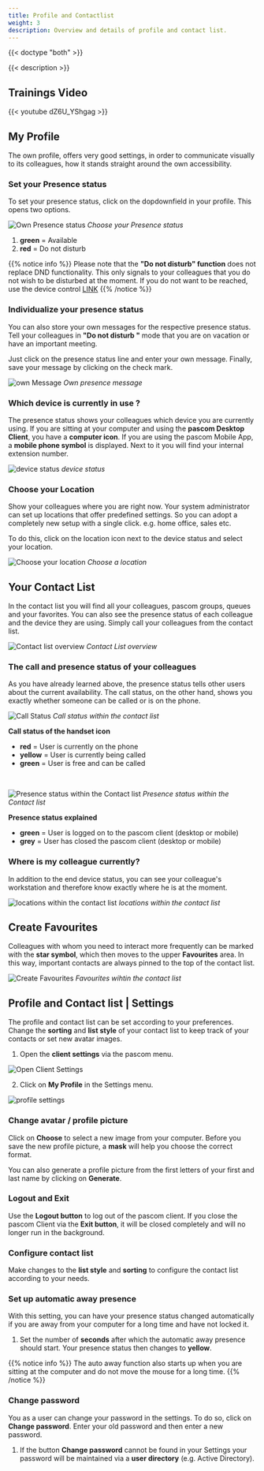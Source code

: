 ```yaml
---
title: Profile and Contactlist
weight: 3
description: Overview and details of profile and contact list. 
---
```


{{< doctype "both" >}}
 
{{< description >}}

## Trainings Video

{{< youtube dZ6U_YShgag >}} 


## My Profile

The own profile, offers very good settings, in order to communicate visually to its colleagues, how it stands straight around the own accessibility.

### Set your Presence status

To set your presence status, click on the dopdownfield in your profile. This opens two options.

![Own Presence status](status.en.png)
*Choose your Presence status*
</br>

1. **green** = Available 
2. **red** = Do not disturb

{{% notice info %}}
Please note that the **"Do not disturb" function** does not replace DND functionality. This only signals to your colleagues that you do not wish to be disturbed at the moment. If you do not want to be reached, use the device control [LINK]()
{{% /notice %}}

### Individualize your presence status

You can also store your own messages for the respective presence status. Tell your colleagues in **"Do not disturb "** mode that you are on vacation or have an important meeting. 

Just click on the presence status line and enter your own message. Finally, save your message by clicking on the check mark.


![own Message](afk.png)
*Own presence message*
</br>

### Which device is currently in use ?

The presence status shows your colleagues which device you are currently using. If you are sitting at your computer and using the **pascom Desktop Client**, you have a **computer icon**. If you are using the pascom Mobile App, a **mobile phone symbol** is displayed. Next to it you will find your internal extension number. 

![device status](devicestatus.png)
*device status*
</br>

### Choose your Location

Show your colleagues where you are right now. Your system administrator can set up locations that offer predefined settings. So you can adopt a completely new setup with a single click. e.g. home office, sales etc.

To do this, click on the location icon next to the device status and select your location. 

![Choose your location](location_select.en.jpg)
*Choose a location*
</br>

## Your Contact List

In the contact list you will find all your colleagues, pascom groups, queues and your favorites. You can also see the presence status of each colleague and the device they are using. Simply call your colleagues from the contact list. 

![Contact list overview](contactlist_overview.en.png)
*Contact List overview*
</br>

### The call and presence status of your colleagues

As you have already learned above, the presence status tells other users about the current availability. The call status, on the other hand, shows you exactly whether someone can be called or is on the phone.

![Call Status](contactlist_details.jpg)
*Call status within the contact list*
</br>

**Call status of the handset icon**  
- **red** = User is currently on the phone  
- **yellow** = User is currently being called  
- **green** = User is free and can be called  

</br>

![Presence status within the Contact list](presencestatus_details.jpg)
*Presence status within the Contact list*
</br>

**Presence status explained**  
- **green** = User is logged on to the pascom client (desktop or mobile)  
- **grey** = User has closed the pascom client (desktop or mobile) 

### Where is my colleague currently?

In addition to the end device status, you can see your colleague's workstation and therefore know exactly where he is at the moment.

![locations within the contact list](location_details.jpg)
*locations within the contact list*
</br>

## Create Favourites

Colleagues with whom you need to interact more frequently can be marked with the **star symbol**, which then moves to the upper **Favourites** area. In this way, important contacts are always pinned to the top of the contact list.

![Create Favourites](favourites.jpg)
*Favourites wihtin the contact list*
</br>

## Profile and Contact list | Settings

The profile and contact list can be set according to your preferences. Change the **sorting** and **list style** of your contact list to keep track of your contacts or set new avatar images.

1. Open the **client settings** via the pascom menu.


![Open Client Settings](open_clientsettings.jpg)
</br>

2. Click on **My Profile** in the Settings menu.


![profile settings](settings_profile.en.jpg)
</br>

### Change avatar / profile picture

Click on **Choose** to select a new image from your computer. Before you save the new profile picture, a **mask** will help you choose the correct format. 

You can also generate a profile picture from the first letters of your first and last name by clicking on **Generate**.

### Logout and Exit

Use the **Logout button** to log out of the pascom client. If you close the pascom Client via the **Exit button**, it will be closed completely and will no longer run in the background. 

### Configure contact list

Make changes to the **list style** and **sorting** to configure the contact list according to your needs.

### Set up automatic away presence

With this setting, you can have your presence status changed automatically if you are away from your computer for a long time and have not locked it.

1. Set the number of **seconds** after which the automatic away presence should start. Your presence status then changes to **yellow**.

{{% notice info %}}
The auto away function also starts up when you are sitting at the computer and do not move the mouse for a long time.
{{% /notice %}}

### Change password

You as a user can change your password in the settings. To do so, click on **Change password**. Enter your old password and then enter a new password.

1. If the button **Change password** cannot be found in your Settings your password will be maintained via a **user directory** (e.g. Active Directory).  

<br />


